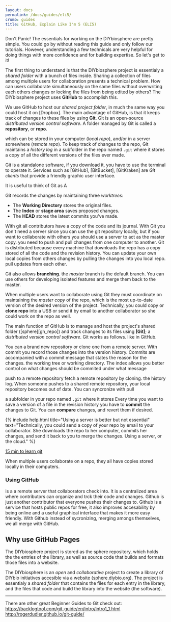 ```yaml
---
layout: docs
permalink: /docs/guides/eli5/
crumb: guides
title: GitHub, Explain Like I'm 5 (ELI5)
---
```


Don't Panic! The essentials for working on the DIYbiosphere are pretty simple. You could go by without reading this guide and only follow our tutorials. However, understanding a few technicals are very helpful for doing things with more confidence and for building expertise. So let's get to it!

The first thing to understand is that the DIYbiosphere project is essentialy a _shared folder_ with a bunch of files inside. Sharing a collection of files among multiple users for collaboration presents a technical problem. How can users collaborate simultaneously on the same files without overwriting each others changes or locking the files from being edited by others? The DIYbiosphere project uses **GitHub** to accomplish this.

We use GitHub to host our _shared project folder_, in much the same way you could host it on [Dropbox]. The main advantage of GitHub, is that it keeps track of changes to these files by using **Git**. Git is an open-source _distributed version control software_. A folder managed by Git is called a **repository**, or **repo**. 

 which can be stored in your computer (_local repo_), and/or in a server somewhere (_remote repo_). To keep track of changes to the repo, Git maintains a _history log_ in a subfolder in the repo named `.git` where it stores a copy of all the different versions of the files ever made.


Git is a standalone software, if you download it, you have to use the terminal to operate it. Services such as [GitHub], [BitBucket], [GitKraken] are _Git clients_ that provide a friendly graphic user interface.

It is useful to think of Git as A


Git records the changes by maintaining three _worktrees_:

- The **Working Directory** stores the original files.
- The **Index** or **stage area** saves proposed changes.
- The **HEAD** stores the latest commits you've made.

With git all contributors have a copy of the code and its journal.
With Git you don't need a server since you can use the git repository locally, but if you want to collaborate with others you should use a server to act as the master copy. you need to push and pull changes from one computer to another. Git is distributed because every machine that downloads the repo has a copy stored of all the code and the revision history.
You can update your own local copies from others changes by pulling the changes into you local repo. pull updates from each other.

Git also allows **branching**. the _master_ branch is the default branch. You can use others for developing isolated features and merge them back to the master.

When multiple users want to collaborate using Git they must coordinate on maintaining the _master copy_ of the repo, which is the most up-to-date version of the desired version of the project. Technically, you could copy or **clone repo** into a USB or send it by email to another collaborator so she could work on the repo as well.

The main function of GitHub is to manage and host the project's shared folder ([sphere][gh_repo]) and track changes to its files using **[Git]**; a _distributed version control software_. Git works as follows.  like in GitHub.

You can a brand new repository or clone one from a remote server. With commit you record those changes into the version history. Commits are accompanied with a commit message that states the reason for the changes. the working tree or working directory. The index allows you better control on what changes should be commited under what message

push to a remote repository
fetch a remote repository by cloning. the history log. When someone pushes to a shared remote repository, your local repository becomes out of date. You can syncronize with pull

a subfolder in your repo named `.git` where it stores  Every time you want to save a version of a file in the revision history you have to **commit** the changes to Git. You can **compare** changes, and revert them if desired.


{% include help.html title="Using a server is better but not essential" text="Technically, you could send a copy of your repo by email to your collaborator. She downloads the repo to her computer, commits her changes, and send it back to you to merge the changes. Using a server, or the cloud." %}




[15 min to learn git](https://try.github.io/levels/1/challenges/1)



When multiple users collaborate on a repo, they all have copies stored locally in their computers.






### Using GitHub
 is a a remote server that collaborators check into. It is a centralized area where contributors can organize and trck their code and changes. Github is just another contributor that everyone pushes their changes to.
Github is a service that hosts public repos for free, it also improves accesability by being online and a useful graphical interface that makes it more easy friendly. With Github instead of sycronizing, merging amongs themselves, we all merge with GitHub.



## Why use GitHub Pages
The DIYbiosphere project is stored as the sphere repository, which holds the the entries of the library, as well as source code that builds and formats those files into a website.

The DIYbiosphere is an _open_ and _collaborative_ project to create a library of DIYbio initiatives accesible via a website (sphere.diybio.org). The project is essentialy a _shared folder_ that contains the files for each entry in the library, and the files that code and build the library into the website (the software).

---
There are other great Beginner Guides to Git check out:
https://backlogtool.com/git-guide/en/intro/intro1_1.html
http://rogerdudler.github.io/git-guide/
